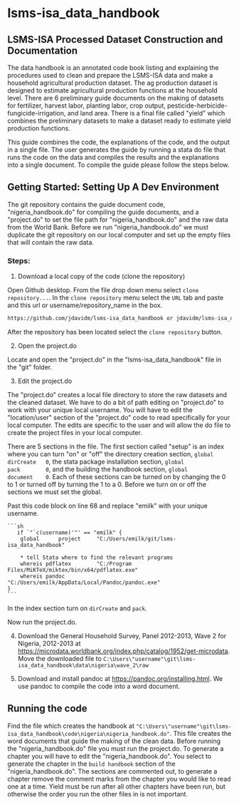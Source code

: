 # lsms-isa_data_handbook
## LSMS-ISA Processed Dataset Construction and Documentation

The data handbook is an annotated code book listing and explaining the procedures used to clean and prepare the LSMS-ISA data and make a household agricultural production dataset. The ag production dataset is designed to estimate agricultural production functions at the household level. There are 6 preliminary guide documents on the making of datasets for fertilizer, harvest labor, planting labor, crop output, pesticide-herbicide-fungicide-irrigation, and land area. There is a final file called "yield" which combines the preliminary datasets to make a dataset ready to estimate yield production functions.

This guide combines the code, the explanations of the code, and the output in a single file. The user generates the guide by running a stata do file that runs the code on the data and compiles the results and the explanations into a single document. To compile the guide please follow the steps below.

##  Getting Started: Setting Up A Dev Environment

The git repository contains the guide document code, "nigeria_handbook.do" for compiling the guide documents, and a "project.do" to set the file path for "nigeria_handbook.do" and the raw data from the World Bank. Before we run "nigeria_handbook.do" we must duplicate the git repository on our local computer and set up the empty files that will contain the raw data.

### Steps:

1. Download a local copy of the code (clone the repository)
   
  Open Github desktop. From the file drop down menu select `clone repository...`. In the `clone repository` menu select the `URL` tab and paste and this url or username/repository_name in the box.
  
   ```sh 
  https://github.com/jdavidm/lsms-isa_data_handbook or jdavidm/lsms-isa_data_handbook
   ```
   After the repository has been located select the `clone repository` button.
   
 2. Open the project.do
 
   Locate and open  the "project.do" in the "lsms-isa_data_handbook" file in the "git" folder.
   
 3. Edit the project.do
 
   The "project.do" creates a local file directory to store the raw datasets and the cleaned dataset. We have to do a bit of path editing on "project.do" to  work with your unique local username. You will have to edit the "location/user" section of the "project.do" code to read specifically for your local computer. The edits are specific to the user and will allow the do file to create the project files in your local computer.
   
   There are 5 sections in the file. The first section called "setup" is an index where you can turn "on" or "off" the directory creation section, `global 			dirCreate	0`,
the stata package installation section, `global 			pack 		0`, and the building the handbook section, `global			document	0`. Each of these sections can be turned on by changing the 0 to 1 or turned off by turning the 1 to a 0. Before we turn on or off the sections we must set the global.

   Past this code block on line 68 and replace "emilk" with your unique username.
   
    ```sh
       if `"`c(username)'"' == "emilk" {	
        global 		project  	"C:/Users/emilk/git/lsms-isa_data_handbook"	
		
		* tell Stata where to find the relevant programs
		whereis pdflatex 		"C:/Program Files/MiKTeX/miktex/bin/x64/pdflatex.exe"
		whereis pandoc 			"C:/Users/emilk/AppData/Local/Pandoc/pandoc.exe"
    }
    ```
 
   In the index section turn on `dirCreate` and `pack`.
   
   Now run the project.do.
   
 4. Download the General Household Survey, Panel 2012-2013, Wave 2 for Nigeria, 2012-2013 at https://microdata.worldbank.org/index.php/catalog/1952/get-microdata. Move the downloaded file to `C:\Users\"username"\git\lsms-isa_data_handbook\data\nigeria\wave_2\raw`
 
 5. Download and install pandoc at https://pandoc.org/installing.html. We use pandoc to compile the code into a word document.

## Running the code

   Find the file which creates the handbook at `"C:\Users\"username"\git\lsms-isa_data_handbook\code\nigeria\nigeria_handbook.do"`. This file creates the word documents that guide the making of the clean data. Before running the "nigeria_handbook.do" file you must run the project.do. To generate a chapter you will have to edit the "nigeria_handbook.do". You select to generate the chapter in the `build handbook` section of the "nigeria_handbook.do". The sections are commented out, to generate a chapter remove the comment marks from the chapter you would like to read one at a time. Yield must be run after all other chapters have been run, but otherwise the order you run the other files in is not important.
